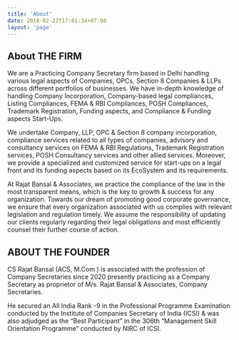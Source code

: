 ```yaml
---
title: 'About'
date: 2018-02-22T17:01:34+07:00
layout: 'page'
---
```




## About THE FIRM

We are a Practicing Company Secretary firm based in Delhi handling various legal aspects of Companies, OPCs, Section 8 Companies & LLPs across different portfolios of businesses.
We have in-depth knowledge of handling Company Incorporation, Company-based legal compliances, Listing Compliances, FEMA & RBI Compliances, POSH Compliances, Trademark Registration, Funding aspects, and Compliance & Funding aspects Start-Ups.

We undertake Company, LLP, OPC & Section 8 company incorporation, compliance services related to all types of companies, advisory and consultancy services on FEMA & RBI Regulations, Trademark Registration services, POSH Consultancy services and other allied services.
Moreover, we provide a specialized and customized service for start-ups on a legal front and its funding aspects based on its EcoSystem and its requirements.

At Rajat Bansal & Associates, we practice the compliance of the law in the most transparent means, which is the key to growth & success for any organization. Towards our dream of promoting good corporate governance, we ensure that every organization associated with us complies with relevant legislation and regulation timely. We assume the responsibility of updating our clients regularly regarding their legal obligations and most efficiently counsel their further course of action.

## ABOUT THE FOUNDER

CS Rajat Bansal  (ACS, M.Com ) is associated with the profession of Company Secretaries since 2020 presently practicing as a Company Secretary as proprietor of M/s. Rajat Bansal & Associates, Company Secretaries.

He secured an All India Rank -9 in the Professional Programme Examination conducted by the Institute of Companies Secretary of India (ICSI) & was also adjudged as the “Best Participant” in  the 306th “Management Skill Orientation Programme” conducted by NIRC of ICSI.



